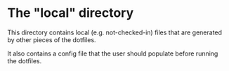 # The "local" directory
This directory contains local (e.g. not-checked-in) files that are generated by other pieces of the dotfiles.

It also contains a config file that the user should populate before running the dotfiles.
